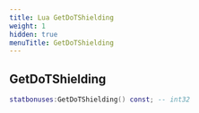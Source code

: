 ```yaml
---
title: Lua GetDoTShielding
weight: 1
hidden: true
menuTitle: GetDoTShielding
---
```

## GetDoTShielding
```lua
statbonuses:GetDoTShielding() const; -- int32
```